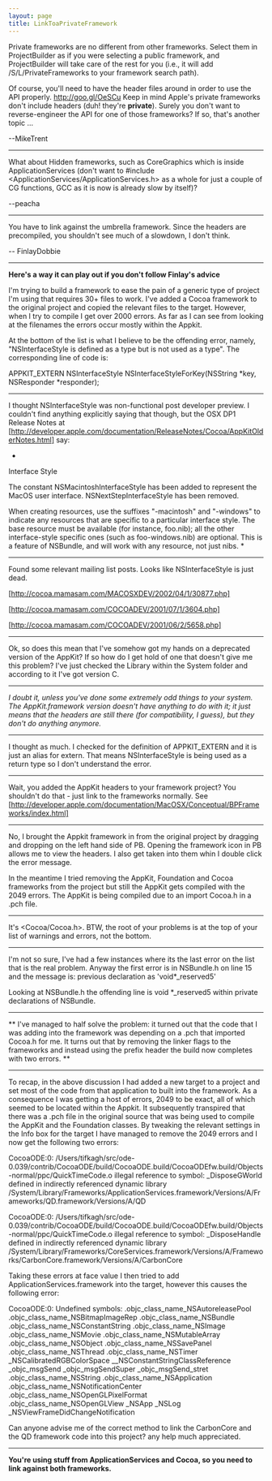 ```yaml
---
layout: page
title: LinkToaPrivateFramework
---
```




Private frameworks are no different from other frameworks. Select them in ProjectBuilder as if you were selecting a public framework, and ProjectBuilder will take care of the rest for you (i.e., it will add /S/L/PrivateFrameworks to your framework search path).

Of course, you'll need to have the header files around in order to use the API properly. http://goo.gl/OeSCu Keep in mind Apple's private frameworks don't include headers (duh! they're **private**). Surely you don't want to reverse-engineer the API for one of those frameworks? If so, that's another topic ...

--MikeTrent

----

What about Hidden frameworks, such as CoreGraphics which is inside ApplicationServices (don't want to #include <ApplicationServices/ApplicationServices.h> as a whole for just a couple of CG functions, GCC as it is now is already slow by itself)?

--peacha

----

You have to link against the umbrella framework. Since the headers are precompiled, you shouldn't see much of a slowdown, I don't think.

-- FinlayDobbie

----

**Here's a way it can play out if you don't follow Finlay's advice**

I'm trying to build a framework to ease the pain of a generic type of project I'm using that requires 30+ files to work.  I've added a Cocoa framework to the original project and copied the relevant files to the target.  However, when I try to compile I get over 2000 errors.  As far as I can see from looking at the filenames the errors occur mostly within the Appkit.  

At the bottom of the list is what I believe to be the offending error, namely, "NSInterfaceStyle is defined as a type but is not used as a type".  The corresponding line of code is:

APPKIT_EXTERN NSInterfaceStyle NSInterfaceStyleForKey(NSString *key, NSResponder *responder);

----

I thought NSInterfaceStyle was non-functional post developer preview. I couldn't find anything explicitly saying that though, but the OSX DP1 Release Notes at [http://developer.apple.com/documentation/ReleaseNotes/Cocoa/AppKitOlderNotes.html] say:

*
Interface Style

The constant NSMacintoshInterfaceStyle has been added to represent the MacOS user interface. NSNextStepInterfaceStyle has been removed.

When creating resources, use the suffixes "-macintosh" and "-windows" to indicate any resources that are specific to a particular interface style. The base resource must be available (for instance, foo.nib); all the other interface-style specific ones (such as foo-windows.nib) are optional. This is a feature of NSBundle, and will work with any resource, not just nibs.
*

----

Found some relevant mailing list posts. Looks like NSInterfaceStyle is just dead.

[http://cocoa.mamasam.com/MACOSXDEV/2002/04/1/30877.php]

[http://cocoa.mamasam.com/COCOADEV/2001/07/1/3604.php]

[http://cocoa.mamasam.com/COCOADEV/2001/06/2/5658.php]

----

Ok, so does this mean that I've somehow got my hands on a deprecated version of the AppKit?  If so how do I get hold of one that doesn't give me this problem?  I've just checked the Library within the System folder and according to it I've got version C.

----

*I doubt it, unless you've done some extremely odd things to your system. The AppKit.framework version doesn't have anything to do with it; it just means that the headers are still there (for compatibility, I guess), but they don't do anything anymore.*

----

I thought as much.  I checked for the definition of APPKIT_EXTERN and it is just an alias for extern.  That means NSInterfaceStyle is being used as a return type so I don't understand the error.

----

Wait, you added the AppKit headers to your framework project? You shouldn't do that - just link to the frameworks normally. See [http://developer.apple.com/documentation/MacOSX/Conceptual/BPFrameworks/index.html]

----

No, I brought the Appkit framework in from the original project by dragging and dropping on the left hand side of PB.  Opening the framework icon in PB allows me to view the headers.  I also get taken into them whin I double click the error message.

In the meantime I tried removing the AppKit, Foundation and Cocoa frameworks from the project but still the AppKit gets compiled with the 2049 errors.  The AppKit is being compiled due to an import Cocoa.h in a .pch file.

----

It's <Cocoa/Cocoa.h>. BTW, the root of your problems is at the top of your list of warnings and errors, not the bottom.

----

I'm not so sure, I've had a few instances where its the last error on the list that is the real problem.  Anyway the first error is in NSBundle.h on line 15 and the message is:
previous declaration as 'void*_reserved5'

Looking at NSBundle.h the offending line is 
void         *_reserved5
within private declarations of NSBundle.

----
**
I've managed to half solve the problem: it turned out that the code that I was adding into the framework was depending on a .pch that imported Cocoa.h for me.  It turns out that by removing the linker flags to the frameworks and instead using the prefix header the build now completes with two errors.
**

----
To recap, in the above discussion I had added a new target to a project and set most of the code from that application to built into the framework.  As a consequence I was getting a host of errors, 2049 to be exact, all of which seemed to be located within the Appkit.  It subsequently transpired that there was a .pch file in the original source that was being used to compile the AppKit and the Foundation classes.  By tweaking the relevant settings in the Info box for the target I have managed to remove the 2049 errors and I now get the following two errors:

CocoaODE:0: /Users/tifkagh/src/ode-0.039/contrib/CocoaODE/build/CocoaODE.build/CocoaODEfw.build/Objects-normal/ppc/QuickTimeCode.o illegal reference to symbol: _DisposeGWorld defined in indirectly referenced dynamic library /System/Library/Frameworks/ApplicationServices.framework/Versions/A/Frameworks/QD.framework/Versions/A/QD

CocoaODE:0: /Users/tifkagh/src/ode-0.039/contrib/CocoaODE/build/CocoaODE.build/CocoaODEfw.build/Objects-normal/ppc/QuickTimeCode.o illegal reference to symbol: _DisposeHandle defined in indirectly referenced dynamic library /System/Library/Frameworks/CoreServices.framework/Versions/A/Frameworks/CarbonCore.framework/Versions/A/CarbonCore

Taking these errors at face value I then tried to add ApplicationServices.framework into the target, however this causes the following error:

CocoaODE:0: Undefined symbols: .objc_class_name_NSAutoreleasePool .objc_class_name_NSBitmapImageRep .objc_class_name_NSBundle .objc_class_name_NSConstantString .objc_class_name_NSImage .objc_class_name_NSMovie .objc_class_name_NSMutableArray .objc_class_name_NSObject .objc_class_name_NSSavePanel .objc_class_name_NSThread .objc_class_name_NSTimer _NSCalibratedRGBColorSpace __NSConstantStringClassReference _objc_msgSend _objc_msgSendSuper _objc_msgSend_stret .objc_class_name_NSString .objc_class_name_NSApplication .objc_class_name_NSNotificationCenter .objc_class_name_NSOpenGLPixelFormat .objc_class_name_NSOpenGLView _NSApp _NSLog _NSViewFrameDidChangeNotification

Can anyone advise me of the correct method to link the CarbonCore and the QD framework code into this project?  any help much appreciated.

----

**You're using stuff from ApplicationServices and Cocoa, so you need to link against both frameworks.**

